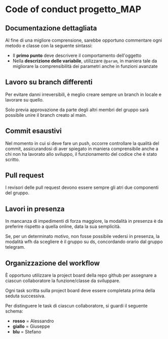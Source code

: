 # Code of conduct progetto_MAP


## Documentazione dettagliata 

Al fine di una migliore comprensione, sarebbe opportuno commentare ogni metodo e classe con la seguente sintassi: 

- Il **primo punto** deve descrivere il comportamento dell'oggetto 
- Nella **descrizione delle variabile**, utilizzare `@param`, in maniera tale da migliorare la comprensibilità dei parametri anche in funzioni avanzate

## Lavoro su branch differenti 

Per evitare danni irreversibili, è meglio creare sempre un branch in locale e lavorare su quello. 

Solo previa approvazione da parte degli altri membri del gruppo sarà possibile unire il branch creato al main.

## Commit esaustivi 

Nel momento in cui si deve fare un push, occorre controllare la qualità del commit, assicurandosi di aver spiegato in maniera comprensibile anche a chi non ha lavorato allo sviluppo, il funzionamento del codice che è stato scritto. 

## Pull request 

I revisori delle pull request devono essere sempre gli atri due componenti del gruppo. 

## Lavori in presenza 

In mancanza di impedimenti di forza maggiore, la modalità in presenza è da preferire rispetto a quella online, data la sua semplicità. 

Se, per un determinato motivo, non fosse possibile vedersi in presenza, la modalità wfh da scegliere è il gruppo su ds, concordando orario dal gruppo telegram. 

## Organizzazione del workflow

È opportuno utilizzare la project board della repo github per assegnare a ciascun collaboratore la funzione/classe da sviluppare. 

Ogni task scritta sulla project board deve essere completata prima della seduta successiva. 

Per distinguere le task di ciascun collaboratore, si guardi il seguente schema: 

- **rosso** = Alessandro 
- **giallo** = Giuseppe 
- **blu** = Stefano 